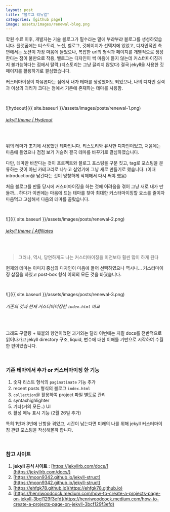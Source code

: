 ```yaml
---
layout: post
title: "블로그 리뉴얼"
categories: [github page]
image: assets/images/renewal-blog.png
---
```


학원 수료 이후, 개발자는 기술 블로그가 필수라는 말에 부랴부랴 블로그를 생성하였습니다. 플랫폼에는 티스토리, 노션, 벨로그, 깃페이지가 선택지에 있었고, 디자인적인 측면에서는 노션이 가장 마음에 들었으나, 복잡한 url의 형식과 페이지를 개별적으로 생성한다는 점이 불만으로 작용, 벨로그는 디자인이 썩 마음에 들지 않는데 커스터마이징까지 불가능하다는 점에서 탈락,(티스토리는 그냥 끌리지 않았다) 결국 jekyll을 사용한 깃페이지를 활용하기로 결심했습니다.

커스터마이징이 자유롭다는 점에서 내가 테마를 생성했어도 되었으나, 나의 디자인 실력과 이상의 괴리가 크다는 점에서 기존에 존재하는 테마를 사용함.

<br>

![hydeout]({{ site.baseurl }}/assets/images/posts/renewal-1.png)

###### [jekyll theme | Hydeout](https://github.com/fongandrew/hydeout)

<br>

위의 테마가 초기에 사용했던 테마입니다. 티스토리와 유사한 디자인이었고, 처음에는 마음에 들었으나 점점 보기 거슬려 결국 테마를 바꾸기로 결심하였습니다.

다만, 테마만 바꾼다는 것이 프로젝트와 블로그 포스팅을 구분 짓고, tag로 포스팅을 분류하는 것이 아닌 카테고리로 나누고 싶었기에 그냥 새로 만들기로 했습니다. (이때 introduction을 남긴다는 것이 멍청하게 삭제해서 다시 써야 했음)

처음 블로그를 만들 당시에 커스터마이징을 하는 것에 어려움을 겪어 그냥 새로 내가 만들까... 하다가 이번에는 마음에 드는 테마를 찾아 최대한 커스터마이징할 요소를 줄이자 마음먹고 고심해서 다음의 테마를 골랐습니다.

<br>

![]({{ site.baseurl }}/assets/images/posts/renewal-2.png)

###### [jekyll theme | Affiliates](https://github.com/wowthemesnet/affiliates-jekyll-theme)

<br>

> 그러나, 역시, 당연하게도 나는 커스터마이징을 이전보다 훨씬 많이 하게 된다

현재의 테마는 이미지 중심의 디자인이 마음에 들어 선택하였으나 역시나... 커스터마이징 삽질을 하였고 post-box 형식 이외의 모든 것을 바꿨습니다.

<br>

![]({{ site.baseurl }}/assets/images/posts/renewal-3.png)

###### 기존의 것과 현재 커스터마이징한 `index.html` 비교

<br>

그래도 구글링 + 복붙의 향연이었던 과거와는 달리 이번에는 지킬 docs를 전반적으로 읽어나가고 jekyll directory 구조, liquid, 변수에 대한 이해를 기반으로 시작하여 수월한 편이었습니다.

<br>

### 기존 테마에서 추가 or 커스터마이징 한 기능

1. 숫자 리스트 형식의 `paginatinate` 기능 추가
2. recent posts 형식의 블로그 `index.html`
3. `collection`을 활용하여 project 파일 별도로 관리
4. syntaxhighlighter
5. 기타(거의 모든..) UI
6. 활성 메뉴 표시 기능 (2월 26일 추가)

특히 1번과 3번에 난항을 겪었고, 시간이 남는다면 미래의 나를 위해 jekyll 커스터마이징 관련 포스팅을 작성해볼까 합니다.

<br>

### 참고 사이트

1. **jekyll 공식 사이트** : [https://jekyllrb.com/docs/](https://jekyllrb.com/docs/)
2. [https://moon9342.github.io/jekyll-struct](https://moon9342.github.io/jekyll-struct)
3. [https://ehfgk78.github.io](https://ehfgk78.github.io)
4. [https://henriwoodcock.medium.com/how-to-create-a-projects-page-on-jekyll-3bcf129f3efd](https://henriwoodcock.medium.com/how-to-create-a-projects-page-on-jekyll-3bcf129f3efd)

<br>
